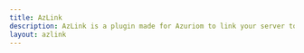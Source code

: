 ```yaml
---
title: AzLink
description: AzLink is a plugin made for Azuriom to link your server to your Azuriom website in an easy, fast and secure way.
layout: azlink
---
```

